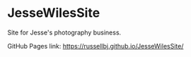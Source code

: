 # JesseWilesSite
Site for Jesse's photography business.

GitHub Pages link: https://russellbj.github.io/JesseWilesSite/
